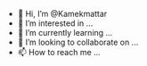 - 👋 Hi, I’m @Kamekmattar
- 👀 I’m interested in ...
- 🌱 I’m currently learning ...
- 💞️ I’m looking to collaborate on ...
- 📫 How to reach me ...

<!---
Kamekmattar/Kamekmattar is a ✨ special ✨ repository because its `README.md` (this file) appears on your GitHub profile.
You can click the Preview link to take a look at your changes.
--->
